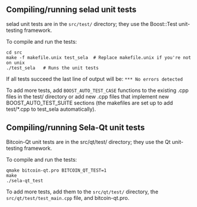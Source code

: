 Compiling/running selad unit tests
------------------------------------

selad unit tests are in the `src/test/` directory; they
use the Boost::Test unit-testing framework.

To compile and run the tests:

	cd src
	make -f makefile.unix test_sela  # Replace makefile.unix if you're not on unix
	./test_sela   # Runs the unit tests

If all tests succeed the last line of output will be:
`*** No errors detected`

To add more tests, add `BOOST_AUTO_TEST_CASE` functions to the existing
.cpp files in the test/ directory or add new .cpp files that
implement new BOOST_AUTO_TEST_SUITE sections (the makefiles are
set up to add test/*.cpp to test_sela automatically).


Compiling/running Sela-Qt unit tests
---------------------------------------

Bitcoin-Qt unit tests are in the src/qt/test/ directory; they
use the Qt unit-testing framework.

To compile and run the tests:

	qmake bitcoin-qt.pro BITCOIN_QT_TEST=1
	make
	./sela-qt_test

To add more tests, add them to the `src/qt/test/` directory,
the `src/qt/test/test_main.cpp` file, and bitcoin-qt.pro.
